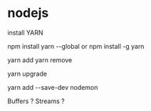 # nodejs

install YARN

npm install yarn --global
or
npm install -g yarn


yarn add <module name>
yarn remove <module name>

yarn upgrade

yarn add --save-dev nodemon

Buffers ?
Streams ?